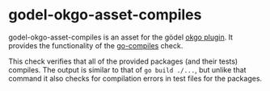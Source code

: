 godel-okgo-asset-compiles
=========================
godel-okgo-asset-compiles is an asset for the gödel [okgo plugin](https://github.com/palantir/okgo). It provides the
functionality of the [go-compiles](https://github.com/palantir/go-compiles) check.

This check verifies that all of the provided packages (and their tests) compiles. The output is similar to that of
`go build ./...`, but unlike that command it also checks for compilation errors in test files for the packages.
